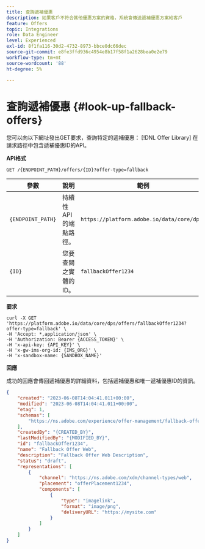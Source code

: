 ```yaml
---
title: 查詢遞補優惠
description: 如果客戶不符合其他優惠方案的資格，系統會傳送遞補優惠方案給客戶
feature: Offers
topic: Integrations
role: Data Engineer
level: Experienced
exl-id: 8f1fa116-30d2-4732-8973-bbce0dc66dec
source-git-commit: e8fe3ffd936c4954e8b17f58f1a2628bea0e2e79
workflow-type: tm+mt
source-wordcount: '88'
ht-degree: 5%

---
```


# 查詢遞補優惠 {#look-up-fallback-offers}

您可以向以下網址發出GET要求，查詢特定的遞補優惠： [!DNL Offer Library] 在請求路徑中包含遞補優惠ID的API。

**API格式**

```http
GET /{ENDPOINT_PATH}/offers/{ID}?offer-type=fallback
```

| 參數 | 說明 | 範例 |
| --------- | ----------- | ------- |
| `{ENDPOINT_PATH}` | 持續性API的端點路徑。 | `https://platform.adobe.io/data/core/dps/` |
| `{ID}` | 您要查閱之實體的ID。 | `fallbackOffer1234` |

**要求**

```shell
curl -X GET 'https://platform.adobe.io/data/core/dps/offers/fallbackOffer1234?offer-type=fallback' \
-H 'Accept: *,application/json' \
-H 'Authorization: Bearer {ACCESS_TOKEN}' \
-H 'x-api-key: {API_KEY}' \
-H 'x-gw-ims-org-id: {IMS_ORG}' \
-H 'x-sandbox-name: {SANDBOX_NAME}'
```

**回應**

成功的回應會傳回遞補優惠的詳細資料，包括遞補優惠和唯一遞補優惠ID的資訊。

```json
{
    "created": "2023-06-08T14:04:41.011+00:00",
    "modified": "2023-06-08T14:04:41.011+00:00",
    "etag": 1,
    "schemas": [
        "https://ns.adobe.com/experience/offer-management/fallback-offer;version=0.8"
    ],
    "createdBy": "{CREATED_BY}",
    "lastModifiedBy": "{MODIFIED_BY}",
    "id": "fallbackOffer1234",
    "name": "Fallback Offer Web",
    "description": "Fallback Offer Web Description",
    "status": "draft",
    "representations": [
        {
            "channel": "https://ns.adobe.com/xdm/channel-types/web",
            "placement": "offerPlacement1234",
            "components": [
                {
                    "type": "imagelink",
                    "format": "image/png",
                    "deliveryURL": "https://mysite.com"
                }
            ]
        }
    ]
}
```

